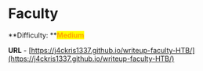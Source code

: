 # Faculty

**Difficulty: **<mark style="color:orange;">**Medium**</mark>

**URL** - [https://j4ckris1337.github.io/writeup-faculty-HTB/](https://j4ckris1337.github.io/writeup-faculty-HTB/)
